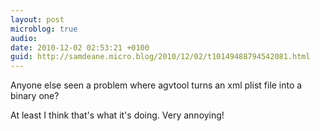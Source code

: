 ```yaml
---
layout: post
microblog: true
audio: 
date: 2010-12-02 02:53:21 +0100
guid: http://samdeane.micro.blog/2010/12/02/t10149488794542081.html
---
```

Anyone else seen a problem where agvtool turns an xml plist file into a binary one?

At least I think that's what it's doing. Very annoying!

